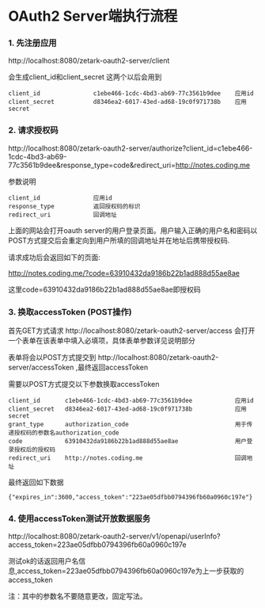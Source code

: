 # OAuth2 Server端执行流程

### 1. 先注册应用

http://localhost:8080/zetark-oauth2-server/client

会生成client_id和client_secret 这两个以后会用到

```
client_id               c1ebe466-1cdc-4bd3-ab69-77c3561b9dee    应用id
client_secret           d8346ea2-6017-43ed-ad68-19c0f971738b    应用secret
```

### 2. 请求授权码

http://localhost:8080/zetark-oauth2-server/authorize?client_id=c1ebe466-1cdc-4bd3-ab69-77c3561b9dee&response_type=code&redirect_uri=http://notes.coding.me

参数说明

```
client_id               应用id
response_type           返回授权码的标识
redirect_uri            回调地址
```

上面的网站会打开oauth server的用户登录页面。用户输入正确的用户名和密码以POST方式提交后会重定向到用户所填的回调地址并在地址后携带授权码.

请求成功后会返回如下的页面:

http://notes.coding.me/?code=63910432da9186b22b1ad888d55ae8ae

这里code=63910432da9186b22b1ad888d55ae8ae即授权码

### 3. 换取accessToken (POST操作)

首先GET方式请求 http://localhost:8080/zetark-oauth2-server/access 会打开一个表单在该表单中填入必填项，具体表单参数详见说明部分

表单将会以POST方式提交到 http://localhost:8080/zetark-oauth2-server/accessToken ,最终返回accessToken

需要以POST方式提交以下参数换取accessToken

```
client_id       c1ebe466-1cdc-4bd3-ab69-77c3561b9dee            应用id
client_secret   d8346ea2-6017-43ed-ad68-19c0f971738b            应用secret
grant_type      authorization_code                              用于传递授权码的参数名authorization_code
code            63910432da9186b22b1ad888d55ae8ae                用户登录授权后的授权码
redirect_uri    http://notes.coding.me                          回调地址
```

最终返回如下数据

```
{"expires_in":3600,"access_token":"223ae05dfbb0794396fb60a0960c197e"}
```

### 4. 使用accessToken测试开放数据服务

http://localhost:8080/zetark-oauth2-server/v1/openapi/userInfo?access_token=223ae05dfbb0794396fb60a0960c197e

测试ok的话返回用户名信息,access_token=223ae05dfbb0794396fb60a0960c197e为上一步获取的access_token

注：其中的参数名不要随意更改，固定写法。